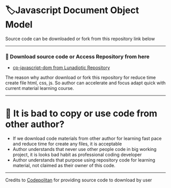 # 🏷️Javascript Document Object Model
Source code can be downloaded or fork from this repository link below
***
### 📒 Download source code or Access Repository from here
- [cp-javascript-dom from Lunadiotic Repository](https://github.com/lunadiotic/cp-javascript-dom)

The reason why author download or fork this repository for reduce time create file html, css, js.
So author can accelerate and focus adapt quick with current material learning course.
***
# 📌 It is bad to copy or use code from other author?
- If we download code materials from other author for learning fast pace and reduce time for create any files, it is acceptable
- Author understands that never use other people code in big working project, it is looks bad habit as professional coding developer
- Author understands that purpose using repository code for learning material, not claimed as their owner of this code.

***
Credits to [Codepolitan](https://www.codepolitan.com/course/intro/belajar-javascript-dom/) for providing source code to download by user
